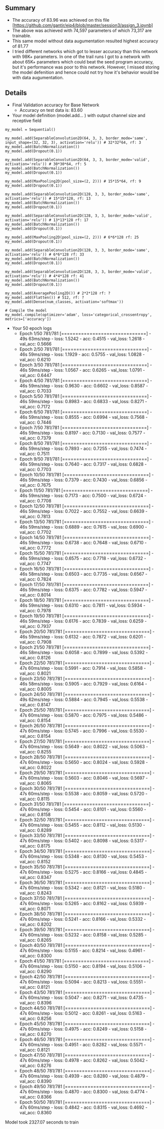 ## Summary
* The accuracy of 83.96 was achieved on this file [https://github.com/gantir/eip4/blob/master/session3/assign_3.ipynb]
* The above was achieved with 74,597 parameters of which 73,317 are trainable.
* This same model without data augumentation resulted highest accuracy of 81.77
* I tried different networks which got to lesser accuracy than this network with 98K+ parameters. In one of the trail runs I got to a network with about 65K+ parameters which could beat the seed program accuracy, but it's performance was poor to this network. However, I missed storing the model defenition and hence could not try how it's behavior would be with data augumentation.

## Details
* Final Validation accuracy for Base Network
  * Accuracy on test data is: 83.60
* Your model definition (model.add... ) with output channel size and receptive field
```
my_model = Sequential()

my_model.add(SeparableConvolution2D(64, 3, 3, border_mode='same', input_shape=(32, 32, 3), activation='relu')) # 32*32*64, rf: 3
my_model.add(BatchNormalization())
my_model.add(Dropout(0.1))

my_model.add(SeparableConvolution2D(64, 3, 3, border_mode='valid', activation='relu')) # 30*30*64, rf: 5
my_model.add(BatchNormalization())
my_model.add(Dropout(0.1))

my_model.add(MaxPooling2D(pool_size=(2, 2))) # 15*15*64, rf: 9
my_model.add(Dropout(0.1))

my_model.add(SeparableConvolution2D(128, 3, 3, border_mode='same', activation='relu')) # 15*15*128, rf: 13
my_model.add(BatchNormalization())
my_model.add(Dropout(0.1))

my_model.add(SeparableConvolution2D(128, 3, 3, border_mode='valid', activation='relu')) # 13*13*128 rf: 17
my_model.add(BatchNormalization())
my_model.add(Dropout(0.1))

my_model.add(MaxPooling2D(pool_size=(2, 2))) # 6*6*128 rf: 25
my_model.add(Dropout(0.1))

my_model.add(SeparableConvolution2D(128, 3, 3, border_mode='same', activation='relu')) # 6*6*128 rf: 33
my_model.add(BatchNormalization())
my_model.add(Dropout(0.1))

my_model.add(SeparableConvolution2D(128, 3, 3, border_mode='valid', activation='relu')) # 4*4*128 rf: 41
my_model.add(BatchNormalization())
my_model.add(Dropout(0.1))

my_model.add(AveragePooling2D()) # 2*2*128 rf: ? 
my_model.add(Flatten()) # 512, rf: ?
my_model.add(Dense(num_classes, activation='softmax'))

# Compile the model
my_model.compile(optimizer='adam', loss='categorical_crossentropy', metrics=['accuracy'])
```
* Your 50 epoch logs
  * Epoch 1/50
781/781 [==============================] - 49s 63ms/step - loss: 1.5242 - acc: 0.4515 - val_loss: 1.2618 - val_acc: 0.5666
  * Epoch 2/50
781/781 [==============================] - 46s 59ms/step - loss: 1.1929 - acc: 0.5755 - val_loss: 1.0828 - val_acc: 0.6210
  * Epoch 3/50
781/781 [==============================] - 46s 59ms/step - loss: 1.0567 - acc: 0.6265 - val_loss: 1.0791 - val_acc: 0.6447
  * Epoch 4/50
781/781 [==============================] - 46s 59ms/step - loss: 0.9630 - acc: 0.6602 - val_loss: 0.8587 - val_acc: 0.7033
  * Epoch 5/50
781/781 [==============================] - 46s 59ms/step - loss: 0.8983 - acc: 0.6833 - val_loss: 0.8271 - val_acc: 0.7172
  * Epoch 6/50
781/781 [==============================] - 46s 59ms/step - loss: 0.8555 - acc: 0.6994 - val_loss: 0.7568 - val_acc: 0.7446
  * Epoch 7/50
781/781 [==============================] - 46s 59ms/step - loss: 0.8197 - acc: 0.7130 - val_loss: 0.7577 - val_acc: 0.7379
  * Epoch 8/50
781/781 [==============================] - 46s 59ms/step - loss: 0.7893 - acc: 0.7255 - val_loss: 0.7474 - val_acc: 0.7511
  * Epoch 9/50
781/781 [==============================] - 46s 59ms/step - loss: 0.7640 - acc: 0.7317 - val_loss: 0.6828 - val_acc: 0.7703
  * Epoch 10/50
781/781 [==============================] - 46s 59ms/step - loss: 0.7379 - acc: 0.7430 - val_loss: 0.6856 - val_acc: 0.7675
  * Epoch 11/50
781/781 [==============================] - 46s 59ms/step - loss: 0.7173 - acc: 0.7500 - val_loss: 0.6724 - val_acc: 0.7708
  * Epoch 12/50
781/781 [==============================] - 46s 59ms/step - loss: 0.7022 - acc: 0.7552 - val_loss: 0.6639 - val_acc: 0.7813
  * Epoch 13/50
781/781 [==============================] - 46s 59ms/step - loss: 0.6889 - acc: 0.7615 - val_loss: 0.6900 - val_acc: 0.7702
  * Epoch 14/50
781/781 [==============================] - 46s 59ms/step - loss: 0.6738 - acc: 0.7648 - val_loss: 0.6710 - val_acc: 0.7772
  * Epoch 15/50
781/781 [==============================] - 46s 59ms/step - loss: 0.6575 - acc: 0.7718 - val_loss: 0.6732 - val_acc: 0.7747
  * Epoch 16/50
781/781 [==============================] - 46s 58ms/step - loss: 0.6503 - acc: 0.7735 - val_loss: 0.6567 - val_acc: 0.7824
  * Epoch 17/50
781/781 [==============================] - 46s 59ms/step - loss: 0.6375 - acc: 0.7782 - val_loss: 0.5947 - val_acc: 0.8014
  * Epoch 18/50
781/781 [==============================] - 46s 59ms/step - loss: 0.6310 - acc: 0.7811 - val_loss: 0.5934 - val_acc: 0.7978
  * Epoch 19/50
781/781 [==============================] - 46s 59ms/step - loss: 0.6176 - acc: 0.7839 - val_loss: 0.6259 - val_acc: 0.7937
  * Epoch 20/50
781/781 [==============================] - 46s 59ms/step - loss: 0.6132 - acc: 0.7872 - val_loss: 0.6201 - val_acc: 0.7908
  * Epoch 21/50
781/781 [==============================] - 46s 58ms/step - loss: 0.6058 - acc: 0.7899 - val_loss: 0.5392 - val_acc: 0.8126
  * Epoch 22/50
781/781 [==============================] - 47s 60ms/step - loss: 0.5991 - acc: 0.7914 - val_loss: 0.5858 - val_acc: 0.8021
  * Epoch 23/50
781/781 [==============================] - 46s 58ms/step - loss: 0.5905 - acc: 0.7929 - val_loss: 0.6164 - val_acc: 0.8005
  * Epoch 24/50
781/781 [==============================] - 49s 62ms/step - loss: 0.5884 - acc: 0.7945 - val_loss: 0.5538 - val_acc: 0.8147
  * Epoch 25/50
781/781 [==============================] - 47s 60ms/step - loss: 0.5870 - acc: 0.7975 - val_loss: 0.5486 - val_acc: 0.8154
  * Epoch 26/50
781/781 [==============================] - 47s 60ms/step - loss: 0.5745 - acc: 0.7996 - val_loss: 0.5530 - val_acc: 0.8154
  * Epoch 27/50
781/781 [==============================] - 47s 60ms/step - loss: 0.5649 - acc: 0.8022 - val_loss: 0.5063 - val_acc: 0.8255
  * Epoch 28/50
781/781 [==============================] - 47s 60ms/step - loss: 0.5650 - acc: 0.8024 - val_loss: 0.5928 - val_acc: 0.8022
  * Epoch 29/50
781/781 [==============================] - 47s 60ms/step - loss: 0.5603 - acc: 0.8046 - val_loss: 0.5697 - val_acc: 0.8065
  * Epoch 30/50
781/781 [==============================] - 47s 60ms/step - loss: 0.5538 - acc: 0.8059 - val_loss: 0.5720 - val_acc: 0.8115
  * Epoch 31/50
781/781 [==============================] - 47s 60ms/step - loss: 0.5454 - acc: 0.8101 - val_loss: 0.5560 - val_acc: 0.8158
  * Epoch 32/50
781/781 [==============================] - 47s 60ms/step - loss: 0.5455 - acc: 0.8112 - val_loss: 0.5130 - val_acc: 0.8289
  * Epoch 33/50
781/781 [==============================] - 47s 60ms/step - loss: 0.5402 - acc: 0.8098 - val_loss: 0.5317 - val_acc: 0.8175
  * Epoch 34/50
781/781 [==============================] - 47s 60ms/step - loss: 0.5348 - acc: 0.8130 - val_loss: 0.5453 - val_acc: 0.8152
  * Epoch 35/50
781/781 [==============================] - 47s 60ms/step - loss: 0.5275 - acc: 0.8166 - val_loss: 0.4845 - val_acc: 0.8347
  * Epoch 36/50
781/781 [==============================] - 47s 60ms/step - loss: 0.5342 - acc: 0.8121 - val_loss: 0.5180 - val_acc: 0.8243
  * Epoch 37/50
781/781 [==============================] - 47s 60ms/step - loss: 0.5265 - acc: 0.8162 - val_loss: 0.5939 - val_acc: 0.8071
  * Epoch 38/50
781/781 [==============================] - 47s 60ms/step - loss: 0.5241 - acc: 0.8166 - val_loss: 0.5332 - val_acc: 0.8202
  * Epoch 39/50
781/781 [==============================] - 47s 60ms/step - loss: 0.5232 - acc: 0.8158 - val_loss: 0.5285 - val_acc: 0.8265
  * Epoch 40/50
781/781 [==============================] - 47s 60ms/step - loss: 0.5155 - acc: 0.8214 - val_loss: 0.4961 - val_acc: 0.8300
  * Epoch 41/50
781/781 [==============================] - 47s 60ms/step - loss: 0.5150 - acc: 0.8194 - val_loss: 0.5106 - val_acc: 0.8290
  * Epoch 42/50
781/781 [==============================] - 47s 60ms/step - loss: 0.5094 - acc: 0.8213 - val_loss: 0.5551 - val_acc: 0.8121
  * Epoch 43/50
781/781 [==============================] - 47s 60ms/step - loss: 0.5047 - acc: 0.8271 - val_loss: 0.4735 - val_acc: 0.8396
  * Epoch 44/50
781/781 [==============================] - 47s 60ms/step - loss: 0.5012 - acc: 0.8261 - val_loss: 0.5163 - val_acc: 0.8256
  * Epoch 45/50
781/781 [==============================] - 47s 60ms/step - loss: 0.4975 - acc: 0.8249 - val_loss: 0.5158 - val_acc: 0.8270
  * Epoch 46/50
781/781 [==============================] - 47s 60ms/step - loss: 0.4951 - acc: 0.8282 - val_loss: 0.5571 - val_acc: 0.8121
  * Epoch 47/50
781/781 [==============================] - 47s 60ms/step - loss: 0.4978 - acc: 0.8262 - val_loss: 0.5042 - val_acc: 0.8276
  * Epoch 48/50
781/781 [==============================] - 47s 60ms/step - loss: 0.4939 - acc: 0.8280 - val_loss: 0.4879 - val_acc: 0.8390
  * Epoch 49/50
781/781 [==============================] - 47s 60ms/step - loss: 0.4870 - acc: 0.8300 - val_loss: 0.4774 - val_acc: 0.8366
  * Epoch 50/50
781/781 [==============================] - 47s 60ms/step - loss: 0.4842 - acc: 0.8315 - val_loss: 0.4692 - val_acc: 0.8360

Model took 2327.07 seconds to train
